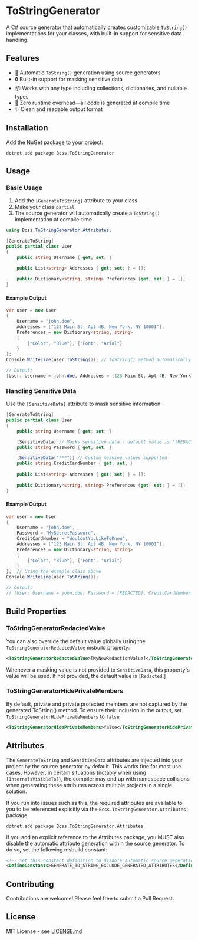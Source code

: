 # ToStringGenerator

A C# source generator that automatically creates customizable `ToString()` implementations for your classes, with built-in support for sensitive data handling.

## Features

- 🚀 Automatic `ToString()` generation using source generators
- 🔒 Built-in support for masking sensitive data
- 📦 Works with any type including collections, dictionaries, and nullable types
- 🎯 Zero runtime overhead—all code is generated at compile time
- ✨ Clean and readable output format

## Installation

Add the NuGet package to your project:

```shell
dotnet add package Bcss.ToStringGenerator
```

## Usage

### Basic Usage

1. Add the `[GenerateToString]` attribute to your class
2. Make your class `partial`
3. The source generator will automatically create a `ToString()` implementation at compile-time.

```csharp
using Bcss.ToStringGenerator.Attributes;

[GenerateToString]
public partial class User
{
    public string Username { get; set; }

    public List<string> Addresses { get; set; } = [];
    
    public Dictionary<string, string> Preferences {get; set; } = [];
}
```

#### Example Output

```csharp
var user = new User
{
    Username = "john.doe",
    Addresses = ["123 Main St, Apt 4B, New York, NY 10001"],
    Preferences = new Dictionary<string, string>
    {
        {"Color", "Blue"}, {"Font", "Arial"}
    }
};
Console.WriteLine(user.ToString()); // ToString() method automatically generated at compile time

// Output:
[User: Username = john.doe, Addresses = [123 Main St, Apt 4B, New York, NY 10001], Preferences = [{Color = Blue}, {Font = Arial}]
```

### Handling Sensitive Data

Use the `[SensitiveData]` attribute to mask sensitive information:

```csharp
[GenerateToString]
public partial class User
{
    public string Username { get; set; }

    [SensitiveData] // Masks sensitive data - default value is '[REDACTED]'
    public string Password { get; set; }

    [SensitiveData("***")] // Custom masking values supported
    public string CreditCardNumber { get; set; }
    
    public List<string> Addresses { get; set; } = [];
    
    public Dictionary<string, string> Preferences {get; set; } = [];
}
```

#### Example Output

```csharp
var user = new User
{
    Username = "john.doe",
    Password = "MySecretPassword",
    CreditCardNumber = "WouldntYouLikeToKnow",
    Addresses = ["123 Main St, Apt 4B, New York, NY 10001"],
    Preferences = new Dictionary<string, string>
    {
        {"Color", "Blue"}, {"Font", "Arial"}
    }
};  // Using the example class above
Console.WriteLine(user.ToString());

// Output:
// [User: Username = john.doe, Password = [REDACTED], CreditCardNumber = ***, Addresses = [123 Main St, Apt 4B, New York, NY 10001], Preferences = [{Color = Blue}, {Font = Arial}]
```


## Build Properties

### ToStringGeneratorRedactedValue
You can also override the default value globally using the `ToStringGeneratorRedactedValue` msbuild property:

```xml
<ToStringGeneratorRedactedValue>[MyNewRedactionValue]</ToStringGeneratorRedactedValue>
```

Whenever a masking value is not provided to `SensitiveData`, this property's value will be used. If not provided, the default value is `[Redacted`.]

### ToStringGeneratorHidePrivateMembers
By default, private and private protected members are not captured by the generated ToString() method.
To ensure their inclusion in the output, set `ToStringGeneratorHidePrivateMembers` to `false`

```xml
<ToStringGeneratorHidePrivateMembers>false</ToStringGeneratorHidePrivateMembers>
```

## Attributes
The `GenerateToString` and `SensitiveData` attributes are injected into your project by the source generator by default.
This works fine for most use cases. However, in certain situations (notably when using `[InternalsVisibleTo]`), the compiler
may end up with namespace collisions when generating these attributes across multiple projects in a single solution.

If you run into issues such as this, the required attributes are available to you to be referenced explicitly via
the `Bcss.ToStringGenerator.Attributes` package.

```shell
dotnet add package Bcss.ToStringGenerator.Attributes
```

If you add an explicit reference to the Attributes package, you MUST also disable the automatic attribute generation within the source generator.
To do so, set the following msbuild constant:

```xml
<!-- Set this constant definition to disable automatic source generation of marker interfaces used by the source generator -->
<DefineConstants>GENERATE_TO_STRING_EXCLUDE_GENERATED_ATTRIBUTES</DefineConstants>
```

## Contributing

Contributions are welcome! Please feel free to submit a Pull Request.

## License

MIT License - see [LICENSE.md](LICENSE.md)
